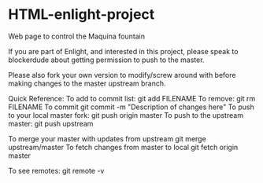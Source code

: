 HTML-enlight-project
====================

Web page to control the Maquina fountain

If you are part of Enlight, and interested in this project, please speak to blockerdude about getting permission to push to the master.

Please also fork your own version to modify/screw around with before making changes to the master upstream branch.


Quick Reference:
To add to commit list:
git add FILENAME
To remove:
git rm FILENAME
To commit
git commit -m "Description of changes here"
To push to your local master fork:
git push origin master
To push to the upstream master:
git push upstream

To merge your master with updates from upstream
git merge upstream/master
To fetch changes from master to local
git fetch origin master

To see remotes:
git remote -v
